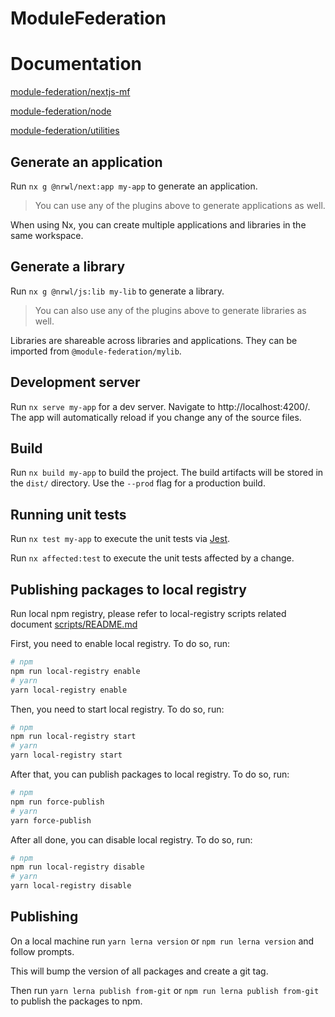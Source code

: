 # ModuleFederation

# Documentation

[module-federation/nextjs-mf](./packages/nextjs-mf)

[module-federation/node](./packages/node)

[module-federation/utilities](./packages/utilities)

## Generate an application

Run `nx g @nrwl/next:app my-app` to generate an application.

> You can use any of the plugins above to generate applications as well.

When using Nx, you can create multiple applications and libraries in the same workspace.

## Generate a library

Run `nx g @nrwl/js:lib my-lib` to generate a library.

> You can also use any of the plugins above to generate libraries as well.

Libraries are shareable across libraries and applications. They can be imported from `@module-federation/mylib`.

## Development server

Run `nx serve my-app` for a dev server. Navigate to http://localhost:4200/. The app will automatically reload if you change any of the source files.

## Build

Run `nx build my-app` to build the project. The build artifacts will be stored in the `dist/` directory. Use the `--prod` flag for a production build.

## Running unit tests

Run `nx test my-app` to execute the unit tests via [Jest](https://jestjs.io).

Run `nx affected:test` to execute the unit tests affected by a change.

## Publishing packages to local registry

Run local npm registry, please refer to local-registry scripts related document [scripts/README.md](./scripts/README.md)

First, you need to enable local registry. To do so, run:

```bash
# npm
npm run local-registry enable
# yarn
yarn local-registry enable
```

Then, you need to start local registry. To do so, run:

```bash
# npm
npm run local-registry start
# yarn
yarn local-registry start
```

After that, you can publish packages to local registry. To do so, run:

```bash
# npm
npm run force-publish
# yarn
yarn force-publish
```

After all done, you can disable local registry. To do so, run:

```bash
# npm
npm run local-registry disable
# yarn
yarn local-registry disable
```

## Publishing

On a local machine run `yarn lerna version` or `npm run lerna version` and follow prompts.

This will bump the version of all packages and create a git tag.

Then run `yarn lerna publish from-git` or `npm run lerna publish from-git` to publish the packages to npm.
